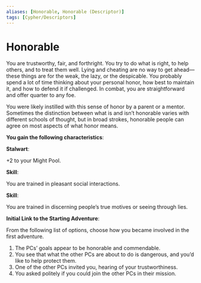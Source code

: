 ```yaml
---
aliases: [Honorable, Honorable (Descriptor)]
tags: [Cypher/Descriptors]
---
```


# Honorable

You are trustworthy, fair, and forthright. You try to do what is right, to help others, and to treat them well. Lying and cheating are no way to get ahead—these things are for the weak, the lazy, or the despicable. You probably spend a lot of time thinking about your personal honor, how best to maintain it, and how to defend it if challenged. In combat, you are straightforward and offer quarter to any foe.

You were likely instilled with this sense of honor by a parent or a mentor. Sometimes the distinction between what is and isn’t honorable varies with different schools of thought, but in broad strokes, honorable people can agree on most aspects of what honor means.

**You gain the following characteristics**:

**Stalwart**:

+2 to your Might Pool.

**Skill**:

You are trained in pleasant social interactions.

**Skill**:

You are trained in discerning people’s true motives or seeing through lies.

**Initial Link to the Starting Adventure**:

From the following list of options, choose how you became involved in the first adventure.

1. The PCs’ goals appear to be honorable and commendable.
2. You see that what the other PCs are about to do is dangerous, and you’d like to help protect them.
3. One of the other PCs invited you, hearing of your trustworthiness.
4. You asked politely if you could join the other PCs in their mission.
